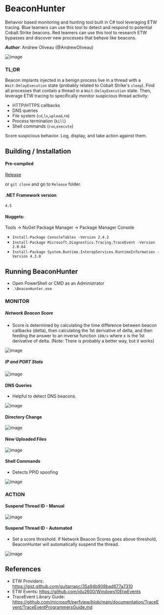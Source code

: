 # BeaconHunter

Behavior based monitoring and hunting tool built in C# tool leveraging ETW tracing. Blue teamers can use this tool to detect and respond to potential Cobalt Strike beacons. Red teamers can use this tool to research ETW bypasses and discover new processes that behave like beacons.

***Author***: Andrew Oliveau (@AndrewOliveau)

![image](https://user-images.githubusercontent.com/32691065/116278258-54661600-a754-11eb-82e4-0976a6d891b5.png)

### TL;DR
Beacon implants injected in a benign process live in a thread with a `Wait:DelayExecution` state (probably related to Cobalt Strike's `sleep`). Find all processes that contain a thread in a `Wait:DelayExecution` state. Then, leverage ETW tracing to specifically monitor suspicious thread activity:

  - HTTP/HTTPS callbacks
  - DNS queries
  - File system (`cd`,`ls`,`upload`,`rm`)
  - Process termination (`kill`)
  - Shell commands (`run`,`execute`)

Score suspicious behavior. Log, display, and take action against them.
  
## Building / Installation

#### Pre-compiled 
<a href="https://github.com/3lp4tr0n/BeaconHunter/releases">Release</a>

or `git clone` and go to `Release` folder.

#### .NET Framework version 

`4.5`

#### Nuggets:

Tools -> NuGet Package Manager -> Package Manager Console

* `Install-Package ConsoleTables -Version 2.4.2`
* `Install-Package Microsoft.Diagnostics.Tracing.TraceEvent -Version 2.0.64`
* `Install-Package System.Runtime.InteropServices.RuntimeInformation -Version 4.3.0`

## Running BeaconHunter

* Open PowerShell or CMD as an Administrator
* `.\BeaconHunter.exe`

### MONITOR

##### Network Beacon Score

* Score is determined by calculating the time difference between beacon callbacks (delta), then calculating the 1st derivative of delta, and then feeding the answer to an inverse function `100/x` where x is the 1st derivative of delta. (Note: There is probably a better way, but it works)

![image](https://user-images.githubusercontent.com/32691065/116634488-34884b00-a92a-11eb-95f6-87797a62361e.png)

##### IP and PORT Stats

![image](https://user-images.githubusercontent.com/32691065/116634452-17537c80-a92a-11eb-9c34-a3ce57de0cc2.png)


#### DNS Queries

* Helpful to detect DNS beacons.

![image](https://user-images.githubusercontent.com/32691065/116634931-74036700-a92b-11eb-962b-4eccd479f289.png)

#### Directory Change

![image](https://user-images.githubusercontent.com/32691065/116636023-48ce4700-a92e-11eb-84a5-f6bc68a04634.png)

#### New Uploaded Files

![image](https://user-images.githubusercontent.com/32691065/116636055-60a5cb00-a92e-11eb-88da-a4f08a35c6fa.png)

#### Shell Commands

* Detects PPID spoofing

![image](https://user-images.githubusercontent.com/32691065/116636093-7a471280-a92e-11eb-9ec0-c1c9a7f5b65a.png)

### ACTION

#### Suspend Thread ID - Manual

![image](https://user-images.githubusercontent.com/32691065/116634737-e6c01280-a92a-11eb-94f4-a76dbb1f8ef4.png)

#### Suspend Thread ID - Automated

* Set a score threshold. If Network Beacon Scores goes above threshold, BeaconHunter will automatically suspend the thread.

![image](https://user-images.githubusercontent.com/32691065/116634653-a52f6780-a92a-11eb-8092-293778a6e82a.png)

## References

* ETW Providers: https://gist.github.com/guitarrapc/35a94b908bad677a7310
* ETW Events: https://github.com/jdu2600/Windows10EtwEvents
* TraceEvent Library Guide: https://github.com/microsoft/perfview/blob/main/documentation/TraceEvent/TraceEventProgrammersGuide.md


